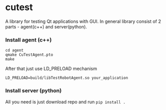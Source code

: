 # cutest
A library for testing Qt applications with GUI. In general library consist of 2 parts - agent(c++) and server(python). 
### Install agent (c++)
 ```
 cd agent
 qmake CuTestAgent.pto
 make
 ```
 After that just use LD_PRELOAD mechanism
 ```
LD_PRELOAD=build/libTestRobotAgent.so your_application
```
### Install server (python)
All you need is just download repo and run `pip install .` 